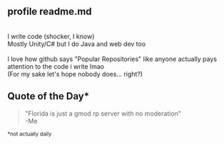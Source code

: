 ## profile readme.md
<br>
I write code (shocker, I know)
<br>
Mostly Unity/C# but I do Java and web dev too
<br>
<br>
I love how github says "Popular Repositories" like anyone actually pays attention to the code i write lmao
<br>
(For my sake let's hope nobody does... right?)

## Quote of the Day* 

> "Florida is just a gmod rp server with no moderation"
> <br>
>  -Me

<sub> *not actually daily </sub>


<!--
**ASquidboi/asquidboi** is a ✨ _special_ ✨ repository because its `README.md` (this file) appears on your GitHub profile.

Here are some ideas to get you started:

- 🔭 I’m currently working on ...
- 🌱 I’m currently learning ...
- 👯 I’m looking to collaborate on ...
- 🤔 I’m looking for help with ...
- 💬 Ask me about ...
- 📫 How to reach me: ...
- 😄 Pronouns: ...
- ⚡ Fun fact: ...
-->
